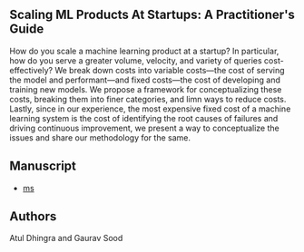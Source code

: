 ## Scaling ML Products At Startups: A Practitioner's Guide

How do you scale a machine learning product at a startup? In particular, how do you serve a greater volume, velocity, and variety of queries cost-effectively? We break down costs into variable costs—the cost of serving the model and performant—and fixed costs—the cost of developing and training new models. We propose a framework for conceptualizing these costs, breaking them into finer categories, and limn ways to reduce costs. Lastly, since in our experience, the most expensive fixed cost of a machine learning system is the cost of identifying the root causes of failures and driving continuous improvement, we present a way to conceptualize the issues and share our methodology for the same.

## Manuscript

* [ms](ms/)

## Authors

Atul Dhingra and Gaurav Sood
